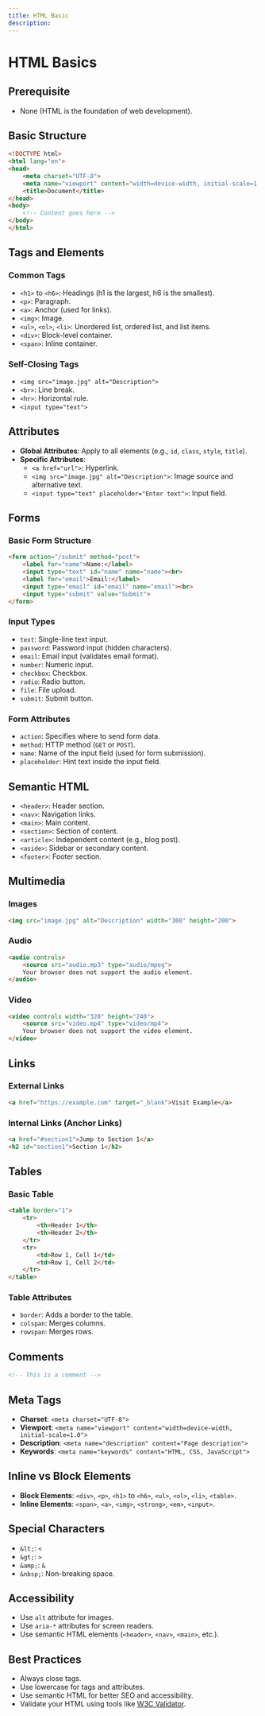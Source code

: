 ```yaml
---
title: HTML Basic
description:
---
```

# HTML Basics

## Prerequisite
- None (HTML is the foundation of web development).

## Basic Structure
```html
<!DOCTYPE html>
<html lang="en">
<head>
    <meta charset="UTF-8">
    <meta name="viewport" content="width=device-width, initial-scale=1.0">
    <title>Document</title>
</head>
<body>
    <!-- Content goes here -->
</body>
</html>
```

## Tags and Elements
### Common Tags
- `<h1>` to `<h6>`: Headings (h1 is the largest, h6 is the smallest).
- `<p>`: Paragraph.
- `<a>`: Anchor (used for links).
- `<img>`: Image.
- `<ul>`, `<ol>`, `<li>`: Unordered list, ordered list, and list items.
- `<div>`: Block-level container.
- `<span>`: Inline container.

### Self-Closing Tags
- `<img src="image.jpg" alt="Description">`
- `<br>`: Line break.
- `<hr>`: Horizontal rule.
- `<input type="text">`

## Attributes
- **Global Attributes**: Apply to all elements (e.g., `id`, `class`, `style`, `title`).
- **Specific Attributes**:
  - `<a href="url">`: Hyperlink.
  - `<img src="image.jpg" alt="Description">`: Image source and alternative text.
  - `<input type="text" placeholder="Enter text">`: Input field.

## Forms
### Basic Form Structure
```html
<form action="/submit" method="post">
    <label for="name">Name:</label>
    <input type="text" id="name" name="name"><br>
    <label for="email">Email:</label>
    <input type="email" id="email" name="email"><br>
    <input type="submit" value="Submit">
</form>
```

### Input Types
- `text`: Single-line text input.
- `password`: Password input (hidden characters).
- `email`: Email input (validates email format).
- `number`: Numeric input.
- `checkbox`: Checkbox.
- `radio`: Radio button.
- `file`: File upload.
- `submit`: Submit button.

### Form Attributes
- `action`: Specifies where to send form data.
- `method`: HTTP method (`GET` or `POST`).
- `name`: Name of the input field (used for form submission).
- `placeholder`: Hint text inside the input field.

## Semantic HTML
- `<header>`: Header section.
- `<nav>`: Navigation links.
- `<main>`: Main content.
- `<section>`: Section of content.
- `<article>`: Independent content (e.g., blog post).
- `<aside>`: Sidebar or secondary content.
- `<footer>`: Footer section.

## Multimedia
### Images
```html
<img src="image.jpg" alt="Description" width="300" height="200">
```

### Audio
```html
<audio controls>
    <source src="audio.mp3" type="audio/mpeg">
    Your browser does not support the audio element.
</audio>
```

### Video
```html
<video controls width="320" height="240">
    <source src="video.mp4" type="video/mp4">
    Your browser does not support the video element.
</video>
```

## Links
### External Links
```html
<a href="https://example.com" target="_blank">Visit Example</a>
```

### Internal Links (Anchor Links)
```html
<a href="#section1">Jump to Section 1</a>
<h2 id="section1">Section 1</h2>
```

## Tables
### Basic Table
```html
<table border="1">
    <tr>
        <th>Header 1</th>
        <th>Header 2</th>
    </tr>
    <tr>
        <td>Row 1, Cell 1</td>
        <td>Row 1, Cell 2</td>
    </tr>
</table>
```

### Table Attributes
- `border`: Adds a border to the table.
- `colspan`: Merges columns.
- `rowspan`: Merges rows.

## Comments
```html
<!-- This is a comment -->
```

## Meta Tags
- **Charset**: `<meta charset="UTF-8">`
- **Viewport**: `<meta name="viewport" content="width=device-width, initial-scale=1.0">`
- **Description**: `<meta name="description" content="Page description">`
- **Keywords**: `<meta name="keywords" content="HTML, CSS, JavaScript">`

## Inline vs Block Elements
- **Block Elements**: `<div>`, `<p>`, `<h1>` to `<h6>`, `<ul>`, `<ol>`, `<li>`, `<table>`.
- **Inline Elements**: `<span>`, `<a>`, `<img>`, `<strong>`, `<em>`, `<input>`.

## Special Characters
- `&lt;`: `<`
- `&gt;`: `>`
- `&amp;`: `&`
- `&nbsp;`: Non-breaking space.

## Accessibility
- Use `alt` attribute for images.
- Use `aria-*` attributes for screen readers.
- Use semantic HTML elements (`<header>`, `<nav>`, `<main>`, etc.).

## Best Practices
- Always close tags.
- Use lowercase for tags and attributes.
- Use semantic HTML for better SEO and accessibility.
- Validate your HTML using tools like [W3C Validator](https://validator.w3.org/).